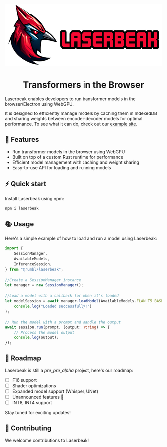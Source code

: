 <div align="center">
<img width="600px" height="200px" src="https://github.com/FL33TW00D/laserbeak/raw/master/.github/Laserbeak.png">
</div>
<h1 align="center">Transformers in the Browser</h1>

Laserbeak enables developers to run transformer models in the browser/Electron using WebGPU.

It is designed to efficiently manage models by caching them in IndexedDB and sharing weights between encoder-decoder models for optimal performance. To see what it can do, check out our [example site](https://summize.fleetwood.dev).

## 🌟 Features

-   Run transformer models in the browser using WebGPU
-   Built on top of a custom Rust runtime for performance
-   Efficient model management with caching and weight sharing
-   Easy-to-use API for loading and running models

## ⚡️ Quick start

Install Laserbeak using npm:

```bash
npm i laserbeak
```

## 📚 Usage

Here's a simple example of how to load and run a model using Laserbeak:

```typescript
import {
    SessionManager,
    AvailableModels,
    InferenceSession,
} from "@rumbl/laserbeak";

//Create a SessionManager instance
let manager = new SessionManager();

//Load a model with a callback for when it's loaded
let modelSession = await manager.loadModel(AvailableModels.FLAN_T5_BASE, () =>
    console.log("Loaded successfully!")
);

// Run the model with a prompt and handle the output
await session.run(prompt, (output: string) => {
    // Process the model output
    console.log(output);
});
```

## 🚀 Roadmap

Laserbeak is still a _pre_pre_alpha_ project, here's our roadmap:

-   [ ] F16 support 
-   [ ] Shader optimizations 
-   [ ] Expanded model support (Whisper, UNet)
-   [ ] Unannounced features 🤫
-   [ ] INT8, INT4 support 

Stay tuned for exciting updates!

## 💪 Contributing

We welcome contributions to Laserbeak!
